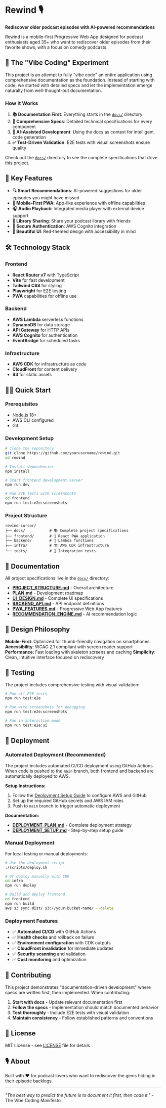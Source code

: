 # Rewind 🎙️

**Rediscover older podcast episodes with AI-powered recommendations**

Rewind is a mobile-first Progressive Web App designed for podcast enthusiasts aged 35+ who want to rediscover older episodes from their favorite shows, with a focus on comedy podcasts.

## 🚀 The "Vibe Coding" Experiment

This project is an attempt to fully "vibe code" an entire application using comprehensive documentation as the foundation. Instead of starting with code, we started with detailed specs and let the implementation emerge naturally from well-thought-out documentation.

### How It Works

1. **📚 Documentation First**: Everything starts in the [`docs/`](docs/) directory
2. **🎯 Comprehensive Specs**: Detailed technical specifications for every component
3. **🤖 AI-Assisted Development**: Using the docs as context for intelligent code generation
4. **✅ Test-Driven Validation**: E2E tests with visual screenshots ensure quality

Check out the [`docs/`](docs/) directory to see the complete specifications that drive this project.

## 🎯 Key Features

- **🔍 Smart Recommendations**: AI-powered suggestions for older episodes you might have missed
- **📱 Mobile-First PWA**: App-like experience with offline capabilities
- **🎧 Audio Playback**: Integrated media player with external device support
- **🤝 Library Sharing**: Share your podcast library with friends
- **🔐 Secure Authentication**: AWS Cognito integration
- **🎨 Beautiful UI**: Red-themed design with accessibility in mind

## 🛠️ Technology Stack

### Frontend

- **React Router v7** with TypeScript
- **Vite** for fast development
- **Tailwind CSS** for styling
- **Playwright** for E2E testing
- **PWA** capabilities for offline use

### Backend

- **AWS Lambda** serverless functions
- **DynamoDB** for data storage
- **API Gateway** for HTTP APIs
- **AWS Cognito** for authentication
- **EventBridge** for scheduled tasks

### Infrastructure

- **AWS CDK** for infrastructure as code
- **CloudFront** for content delivery
- **S3** for static assets

## 🏃‍♂️ Quick Start

### Prerequisites

- Node.js 18+
- AWS CLI configured
- Git

### Development Setup

```bash
# Clone the repository
git clone https://github.com/yourusername/rewind.git
cd rewind

# Install dependencies
npm install

# Start frontend development server
npm run dev

# Run E2E tests with screenshots
cd frontend
npm run test:e2e:screenshots
```

### Project Structure

```
rewind-cursor/
├── docs/           # 📚 Complete project specifications
├── frontend/       # 📱 React PWA application
├── backend/        # 🔧 Lambda functions
├── infra/          # 🏗️ AWS CDK infrastructure
└── tests/          # 🧪 Integration tests
```

## 📖 Documentation

All project specifications live in the [`docs/`](docs/) directory:

- **[PROJECT_STRUCTURE.md](docs/PROJECT_STRUCTURE.md)** - Overall architecture
- **[PLAN.md](docs/PLAN.md)** - Development roadmap
- **[UI_DESIGN.md](docs/UI_DESIGN.md)** - Complete UI specifications
- **[BACKEND_API.md](docs/BACKEND_API.md)** - API endpoint definitions
- **[PWA_FEATURES.md](docs/PWA_FEATURES.md)** - Progressive Web App features
- **[RECOMMENDATION_ENGINE.md](docs/RECOMMENDATION_ENGINE.md)** - AI recommendation logic

## 🎨 Design Philosophy

**Mobile-First**: Optimized for thumb-friendly navigation on smartphones
**Accessibility**: WCAG 2.1 compliant with screen reader support
**Performance**: Fast loading with skeleton screens and caching
**Simplicity**: Clean, intuitive interface focused on rediscovery

## 🧪 Testing

The project includes comprehensive testing with visual validation:

```bash
# Run all E2E tests
npm run test:e2e

# Run with screenshots for debugging
npm run test:e2e:screenshots

# Run in interactive mode
npm run test:e2e:ui
```

## 🚀 Deployment

### Automated Deployment (Recommended)

The project includes automated CI/CD deployment using GitHub Actions. When code is pushed to the `main` branch, both frontend and backend are automatically deployed to AWS.

**Setup Instructions:**

1. Follow the [Deployment Setup Guide](docs/DEPLOYMENT_SETUP.md) to configure AWS and GitHub
2. Set up the required GitHub secrets and AWS IAM roles
3. Push to `main` branch to trigger automatic deployment

**Documentation:**

- **[DEPLOYMENT_PLAN.md](docs/DEPLOYMENT_PLAN.md)** - Complete deployment strategy
- **[DEPLOYMENT_SETUP.md](docs/DEPLOYMENT_SETUP.md)** - Step-by-step setup guide

### Manual Deployment

For local testing or manual deployments:

```bash
# Use the deployment script
./scripts/deploy.sh

# Or deploy manually with CDK
cd infra
npm run deploy

# Build and deploy frontend
cd frontend
npm run build
aws s3 sync dist/ s3://your-bucket-name/ --delete
```

### Deployment Features

- ✅ **Automated CI/CD** with GitHub Actions
- ✅ **Health checks** and rollback on failure
- ✅ **Environment configuration** with CDK outputs
- ✅ **CloudFront invalidation** for immediate updates
- ✅ **Security scanning** and validation
- ✅ **Cost monitoring** and optimization

## 🤝 Contributing

This project demonstrates "documentation-driven development" where specs are written first, then implemented. When contributing:

1. **Start with docs** - Update relevant documentation first
2. **Follow the specs** - Implementation should match documented behavior
3. **Test thoroughly** - Include E2E tests with visual validation
4. **Maintain consistency** - Follow established patterns and conventions

## 📝 License

MIT License - see [LICENSE](LICENSE) file for details

## 🎙️ About

Built with ❤️ for podcast lovers who want to rediscover the gems hiding in their episode backlogs.

---

_"The best way to predict the future is to document it first, then code it."_ - The Vibe Coding Manifesto
